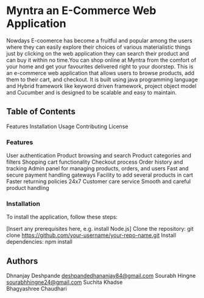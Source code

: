 # Myntra an E-Commerce Web Application
Nowdays E-coomerce has become a fruitful and popular among the users where they can easily explore their choices of various materialistic things just by clicking on the web application they can search their product and can buy it within no time.You can shop online at Myntra from the comfort of your home and get your favourites delivered right to your doorstep. This is an e-commerce web application that allows users to browse products, add them to their cart, and checkout. It is built using java programming language and Hybrid framework like keyword driven framework, project object model and Cucumber  and is designed to be scalable and easy to maintain.

## Table of Contents
Features
Installation
Usage
Contributing
License

### Features
User authentication
Product browsing and search
Product categories and filters
Shopping cart functionality
Checkout process
Order history and tracking
Admin panel for managing products, orders, and users
Fast and secure payment handling gateways
Facility to add several products in cart
Faster returning policies
24x7 Customer care service
Smooth and careful product handling

### Installation
To install the application, follow these steps:

[Insert any prerequisites here, e.g. install Node.js]
Clone the repository: git clone https://github.com/your-username/your-repo-name.git
Install dependencies: npm install

## Authors
Dhnanjay Deshpande   deshpandedhananjay84@gmail.com
Sourabh Hingne       sourabhhingne24@gmail.com
Suchita Khadse      
Bhagyashree Chaudhari













